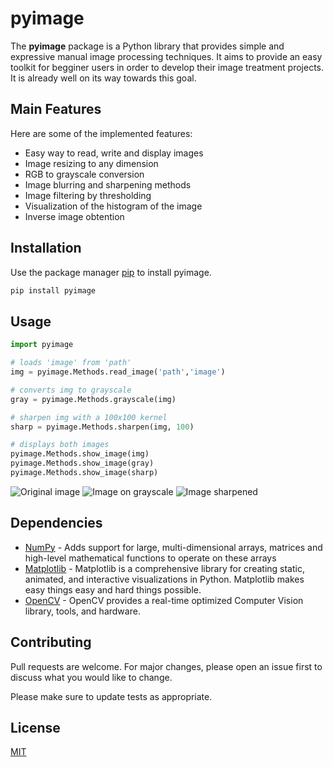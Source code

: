 # pyimage

The **pyimage** package is a Python library that provides simple and expressive manual image processing techniques. It aims to provide an easy toolkit for begginer users in order to develop their image treatment projects. It is already well on its way towards this goal.


## Main Features

Here are some of the implemented features: 

- Easy way to read, write and display images
- Image resizing to any dimension
- RGB to grayscale conversion
- Image blurring and sharpening methods
- Image filtering by thresholding
- Visualization of the histogram of the image
- Inverse image obtention

## Installation

Use the package manager [pip](https://pip.pypa.io/en/stable/) to install pyimage.

```bash
pip install pyimage
```

## Usage

```python
import pyimage

# loads 'image' from 'path'
img = pyimage.Methods.read_image('path','image')

# converts img to grayscale
gray = pyimage.Methods.grayscale(img)

# sharpen img with a 100x100 kernel
sharp = pyimage.Methods.sharpen(img, 100)

# displays both images
pyimage.Methods.show_image(img)
pyimage.Methods.show_image(gray)
pyimage.Methods.show_image(sharp)
```
![Original image](/examples/cat_resized.png "Original image")
![Image on grayscale](/examples/cat_grayscale.png "Image on grayscale")
![Image sharpened](/examples/cat_sharpened.png "Image sharpened")

## Dependencies
- [NumPy](https://numpy.org/) - Adds support for large, multi-dimensional arrays, matrices and high-level mathematical functions to operate on these arrays
- [Matplotlib](https://matplotlib.org) - Matplotlib is a comprehensive library for creating static, animated, and interactive visualizations in Python. Matplotlib makes easy things easy and hard things possible.
- [OpenCV](https://docs.opencv.org/4.x/d6/d00/tutorial_py_root.html) - OpenCV provides a real-time optimized Computer Vision library, tools, and hardware.

## Contributing
Pull requests are welcome. For major changes, please open an issue first to discuss what you would like to change.

Please make sure to update tests as appropriate.

## License
[MIT](https://choosealicense.com/licenses/mit/)
